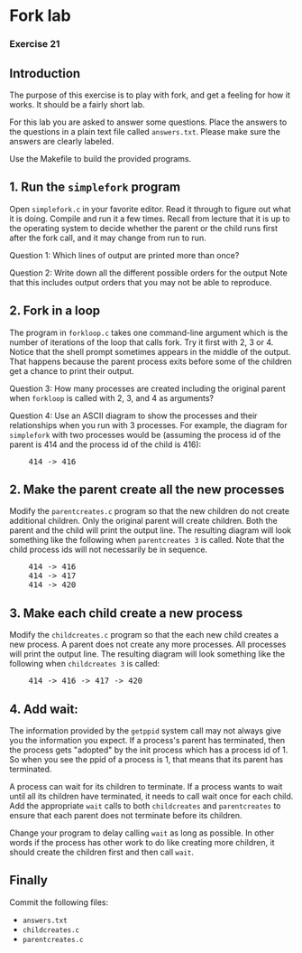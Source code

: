 # Fork lab 
### Exercise 21
<div>
<h2>Introduction</h2>

<p>The purpose of this exercise is to play with fork, and get a feeling for how it works.  It should be a fairly short lab.</p>

<p>For this lab you are asked to answer some questions. Place the answers to the
questions in a plain text file called <code>answers.txt</code>. Please make sure the answers are clearly labeled.</p>

<p>Use the Makefile to build the provided programs.</p>

<h2>1. Run the <code>simplefork</code> program</h2>

<p>Open <code>simplefork.c</code> in your favorite editor. Read it through to
figure out what it is doing. Compile and run it a few times. Recall from lecture
that it is up to the operating system to decide whether the parent or the child
runs first after the fork call, and it may change from run to run.</p>

<p>Question 1: Which lines of output are printed more than once?</p>

<p>Question 2: Write down all the different possible orders for the output 
Note that this includes output orders that you may not be able to
reproduce.</p>

<h2>2. Fork in a loop</h2>

<p>The program in <code>forkloop.c</code> takes one command-line argument which
is the number of iterations of the loop that calls fork. Try it first with 2, 3 or
4. Notice that the shell prompt sometimes appears in the middle of the output.
That happens because the parent process exits before some of the children get a
chance to print their output.</p>

<p>Question 3: How many processes are created including the original parent when
<code>forkloop</code> is called with 2, 3, and 4 as arguments?</p>

<p>Question 4: Use an ASCII diagram to show the processes and their
relationships when you run with 3 processes. For example, the diagram for
<code>simplefork</code> with two processes would be (assuming the process id of the parent is 414
and the process id of the child is 416):</p>

<pre>
	414 -> 416
</pre>


<h2>2. Make the parent create all the new processes</h2>

<p>Modify the <code>parentcreates.c</code> program so that the new children do
not create additional children. Only the original parent will create children.
Both the parent and the child will print the output line. The resulting diagram
will look something like the following when <code>parentcreates 3</code> is
called. Note that the child process ids will not necessarily be in sequence.</p>

<pre>
	414 -> 416
	414 -> 417
	414 -> 420
</pre>

<h2>3. Make each child create a new process</h2>

<p>Modify the <code>childcreates.c</code> program so that the each new child
creates a new process. A parent does not create any more processes. All
processes will print the output line. The resulting diagram will look something
like the following when <code>childcreates 3</code> is called:</p>

<pre>
	414 -> 416 -> 417 -> 420
</pre>

<h2>4. Add wait:</h2>

<p>The information provided by the <code>getppid</code> system call may not
always give you the information you expect. If a process's parent has
terminated, then the process gets "adopted" by the init process which has a
process id of 1. So when you see the ppid of a process is 1, that means that its
parent has terminated.</p>

<p>A process can wait for its children to terminate. If a process wants to wait
until all its children have terminated, it needs to call wait once for each
child. Add the appropriate <code>wait</code> calls to both <code>childcreates</code> and <code>parentcreates</code> to ensure that each
parent does not terminate before its children.</p>

<p>Change your program to delay calling <code>wait</code> as long as possible. In
other words if the process has other work to do like creating more children, it
should create the children first and then call <code>wait</code>.</p>


<h2>Finally</h2>

<p>Commit the following files:	</p>
<ul>
	<li><code>answers.txt</code></li>
	<li><code>childcreates.c</code></li>
	<li><code>parentcreates.c</code></li>
</ul>

</div>
